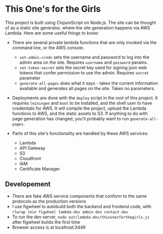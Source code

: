 # This One's for the Girls

This project is built using ClojureScript on Node.js.  The site can be thought of as a static site generator, where
the site generation happens via AWS Lambda.  Here are some useful things to know:

- There are several private lambda functions that are only invoked via the command line, or the AWS console.
  - `set-admin-creds` sets the username and password to log into the admin area on the site. Requires `username` and `password` params.
  - `set-token-secret` sets the secret key used for signing json web tokens that confer permission to use the admin.
  Requires `secret` parameter
  - `generate-all-pages` does what it says - takes the current information available and generates all pages on the site. Takes no
  parameters.

- Deployments are done with the `deploy` script in the root of this project.  It requires `leiningen` and `boot` to be installed,
and the shell user to have credentials for AWS.  It will compile the project, upload the Lambda functions to AWS, and the
static assets to S3. If anything to do with page generation has changed, you'll probably want to run `generate-all-pages`.

- Parts of this site's functionality are handled by these AWS services:
  - Lambda
  - API Gateway
  - S3
  - Cloudfront
  - IAM
  - Certificate Manager

## Developement

- There are fake AWS service components that conform to the same protocols as the production versions
- I use figwheel to autobuild both the backend and frontend code, with `rlwrap lein figwheel lambda-dev admin-dev contact-dev`
- To run the dev server, `node out/lambda-dev/thisonesforthegirls.js` after figwheel builds the first time
- Browser access is at localhost:3449
